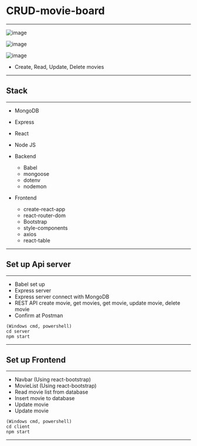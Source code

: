# CRUD-movie-board

---

![image](https://user-images.githubusercontent.com/69962377/112822014-59d33080-90c2-11eb-9edb-9feb9e87c70d.png)

![image](https://user-images.githubusercontent.com/69962377/112822346-c77f5c80-90c2-11eb-8ffc-f04d0447fe19.png)

![image](https://user-images.githubusercontent.com/69962377/112822426-e4b42b00-90c2-11eb-872c-450a9fb18071.png)

- Create, Read, Update, Delete movies

---

## Stack

---

- MongoDB
- Express
- React
- Node JS

- Backend
  - Babel
  - mongoose
  - dotenv
  - nodemon
- Frontend
  - create-react-app
  - react-router-dom
  - Bootstrap
  - style-components
  - axios
  - react-table

---

## Set up Api server

---

- Babel set up
- Express server
- Express server connect with MongoDB
- REST API create movie, get movies, get movie, update movie, delete movie
- Confirm at Postman

```
(Windows cmd, powershell)
cd server
npm start
```

---

## Set up Frontend

---

- Navbar (Using react-bootstrap)
- MovieList (Using react-bootstrap)
- Read movie list from database
- Insert movie to database
- Update movie
- Update movie

```
(Windows cmd, powershell)
cd client
npm start
```

---
